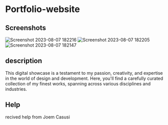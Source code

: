 # Portfolio-website

## Screenshots
![Screenshot 2023-08-07 182216](https://github.com/Trevis-Williams/Portfolio-website/assets/135195221/54308aec-92cd-4c18-8b2d-bf28a20d5236)
![Screenshot 2023-08-07 182205](https://github.com/Trevis-Williams/Portfolio-website/assets/135195221/b3e402d0-c779-4252-9443-562ab0a7c2f1)
![Screenshot 2023-08-07 182147](https://github.com/Trevis-Williams/Portfolio-website/assets/135195221/26ac82f2-062f-418e-8d2d-e8ad0d7ea6de)


## description
This digital showcase is a testament to my passion, creativity, and expertise in the world of design and development. Here, you'll find a carefully curated collection of my finest works, spanning across various disciplines and industries.

## Help 
recived help from Joem Casusi

